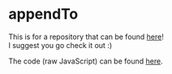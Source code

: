 # appendTo  
  
This is for a repository that can be found [here](https://github.com/RDIL/dom-appendTo)!  
I suggest you go check it out :)  
  
The code (raw JavaScript) can be found [here](https://github.com/RDIL/dom-appendTo/tree/master/code#code).  

